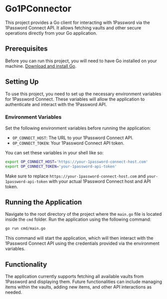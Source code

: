# Go1PConnector

This project provides a Go client for interacting with 1Password via the 1Password Connect API. It allows fetching vaults and other secure operations directly from your Go application.

## Prerequisites

Before you can run this project, you will need to have Go installed on your machine. [Download and install Go](https://golang.org/dl/).

## Setting Up

To use this project, you need to set up the necessary environment variables for 1Password Connect. These variables will allow the application to authenticate and interact with the 1Password API.

### Environment Variables

Set the following environment variables before running the application:

- `OP_CONNECT_HOST`: The URL to your 1Password Connect API.
- `OP_CONNECT_TOKEN`: Your 1Password Connect API token.

You can set these variables in your shell like so:

```bash
export OP_CONNECT_HOST='https://your-1password-connect-host.com'
export OP_CONNECT_TOKEN='your-1password-api-token'
```

Make sure to replace `https://your-1password-connect-host.com` and `your-1password-api-token` with your actual 1Password Connect host and API token.

## Running the Application

Navigate to the root directory of the project where the `main.go` file is located inside the `cmd` folder. Run the application using the following command:

```bash
go run cmd/main.go
```

This command will start the application, which will then interact with the 1Password Connect API using the credentials provided via the environment variables.

## Functionality

The application currently supports fetching all available vaults from 1Password and displaying them. Future functionalities can include managing items within the vaults, adding new items, and other API interactions as needed.

